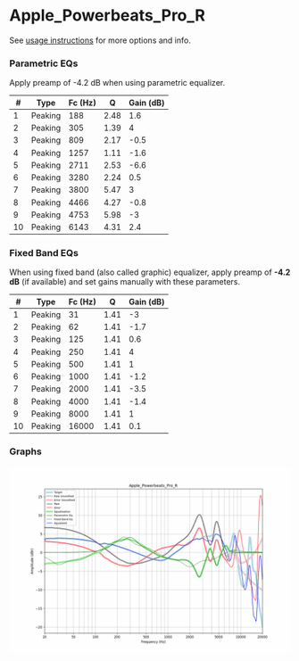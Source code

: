 # Apple_Powerbeats_Pro_R
See [usage instructions](https://github.com/jaakkopasanen/AutoEq#usage) for more options and info.

### Parametric EQs
Apply preamp of -4.2 dB when using parametric equalizer.

|   # | Type    |   Fc (Hz) |    Q |   Gain (dB) |
|-----|---------|-----------|------|-------------|
|   1 | Peaking |       188 | 2.48 |         1.6 |
|   2 | Peaking |       305 | 1.39 |         4   |
|   3 | Peaking |       809 | 2.17 |        -0.5 |
|   4 | Peaking |      1257 | 1.11 |        -1.6 |
|   5 | Peaking |      2711 | 2.53 |        -6.6 |
|   6 | Peaking |      3280 | 2.24 |         0.5 |
|   7 | Peaking |      3800 | 5.47 |         3   |
|   8 | Peaking |      4466 | 4.27 |        -0.8 |
|   9 | Peaking |      4753 | 5.98 |        -3   |
|  10 | Peaking |      6143 | 4.31 |         2.4 |

### Fixed Band EQs
When using fixed band (also called graphic) equalizer, apply preamp of **-4.2 dB** (if available) and set gains manually with these parameters.

|   # | Type    |   Fc (Hz) |    Q |   Gain (dB) |
|-----|---------|-----------|------|-------------|
|   1 | Peaking |        31 | 1.41 |        -3   |
|   2 | Peaking |        62 | 1.41 |        -1.7 |
|   3 | Peaking |       125 | 1.41 |         0.6 |
|   4 | Peaking |       250 | 1.41 |         4   |
|   5 | Peaking |       500 | 1.41 |         1   |
|   6 | Peaking |      1000 | 1.41 |        -1.2 |
|   7 | Peaking |      2000 | 1.41 |        -3.5 |
|   8 | Peaking |      4000 | 1.41 |        -1.4 |
|   9 | Peaking |      8000 | 1.41 |         1   |
|  10 | Peaking |     16000 | 1.41 |         0.1 |

### Graphs
![](./Apple_Powerbeats_Pro_R.png)
